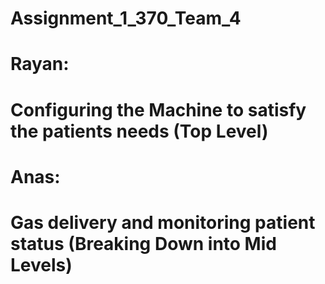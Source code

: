 # Assignment_1_370_Team_4

# Rayan:
# Configuring the Machine to satisfy the patients needs (Top Level)

# Anas:
# Gas delivery and monitoring patient status (Breaking Down into Mid Levels)